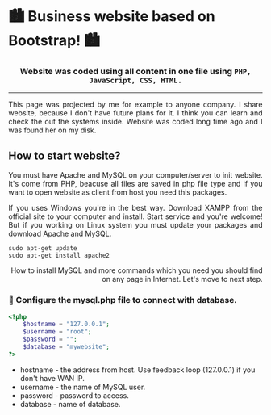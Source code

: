 # 🏙 Business website based on Bootstrap! 🏙
### <p align="center">Website was coded using all content in one file using ``PHP, JavaScript, CSS, HTML.``</p>
<hr />
<p align="justify">
This page was projected by me for example to anyone company. I share website, because I don't have future plans for it. I think you can learn and check the out the systems inside. Website was coded long time ago and I was found her on my disk.
</p>

## How to start website?
<p align="justify">
You must have Apache and MySQL on your computer/server to init website. It's come from PHP, beacuse all files are saved in php file type and if you want to open website as client from host you need this packages.
</p>
  
<p align="justify">
If you uses Windows you're in the best way. Download XAMPP from the official site to your computer and install. Start service and you're welcome!
But if you working on Linux system you must update your packages and download Apache and MySQL.
</p>

```
sudo apt-get update
sudo apt-get install apache2
```
<p align="right">How to install MySQL and more commands which you need you should find on any page in Internet. Let's move to next step.</p>

### 🔗 Configure the mysql.php file to connect with database.
```php
<?php
	$hostname = "127.0.0.1";
	$username = "root";
	$password = "";
	$database = "mywebsite";
?>
```
<p align="right">
	
- hostname - the address from host. Use feedback loop (127.0.0.1) if you don't have WAN IP.
- username - the name of MySQL user.
- password - password to access.
- database - name of database.
</p>
